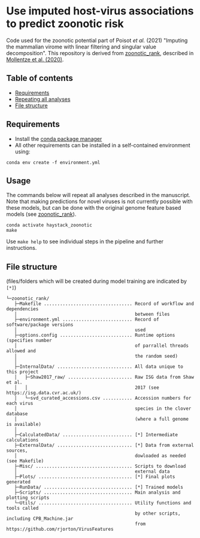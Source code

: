 # Use imputed host-virus associations to predict zoonotic risk

Code used for the zoonotic potential part of Poisot _et al._ (2021) "Imputing the mammalian virome with linear filtering and singular value decomposition". This repository is derived from [zoonotic_rank](https://github.com/Nardus/zoonotic_rank), described in [Mollentze et al. (2020)](https://doi.org/10.1101/2020.11.12.379917).



## Table of contents
- [Requirements](#requirements)
- [Repeating all analyses](#repeating-all-analyses)
- [File structure](#file-structure)



## Requirements
- Install the [conda package manager](https://conda.io/)
- All other requirements can be installed in a self-contained environment using:
```
conda env create -f environment.yml
```


## Usage

The commands below will repeat all analyses described in the manuscript. Note that making predictions for novel viruses is not currently possible with these models, but can be done with the original genome feature based models (see [zoonotic_rank](https://github.com/Nardus/zoonotic_rank)).

```
conda activate haystack_zoonotic
make
```

Use `make help` to see individual steps in the pipeline and further instructions. 


## File structure
(files/folders which will be created during model training are indicated by `[*]`)

```
└─zoonotic_rank/
   ├─Makefile ................................. Record of workflow and dependencies
   │                                            between files
   ├─environment.yml .......................... Record of software/package versions 
   │                                            used
   ├─options.config ........................... Runtime options (specifies number
   │                                            of parrallel threads allowed and 
   │                                            the random seed)
   │
   ├─InternalData/ ............................ All data unique to this project
   │   ├─Shaw2017_raw/ ........................ Raw ISG data from Shaw et al. 
   │   │                                        2017 (see https://isg.data.cvr.ac.uk/)
   │   └─svd_curated_accessions.csv ........... Accession numbers for each virus  
   │                                            species in the clover database
   │                                            (where a full genome is available)
   │
   ├─CalculatedData/ .......................... [*] Intermediate calculations 
   ├─ExternalData/ ............................ [*] Data from external sources, 
   │                                            dowloaded as needed (see Makefile)
   ├─Misc/ .................................... Scripts to download 
   │                                            external data
   ├─Plots/ ................................... [*] Final plots generated
   ├─RunData/ ................................. [*] Trained models
   ├─Scripts/ ................................. Main analysis and plotting scripts
   └─Utils/ ................................... Utility functions and tools called 
                                                by other scripts, including CPB_Machine.jar
                                                from https://github.com/rjorton/VirusFeatures
```

